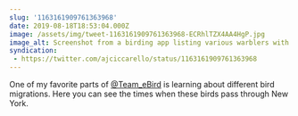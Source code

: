 ```yaml
---
slug: '1163161909761363968'
date: 2019-08-18T18:53:04.000Z
image: /assets/img/tweet-1163161909761363968-ECRhlTZX4AA4HgP.jpg
image_alt: Screenshot from a birding app listing various warblers with a graph showing population trends for different months. Most of the birds have peaks in May and September.
syndication:
 - https://twitter.com/ajciccarello/status/1163161909761363968
---
```


One of my favorite parts of [@Team_eBird](https://twitter.com/Team_eBird) is learning about different bird migrations. Here you can see the times when these birds pass through New York. 
